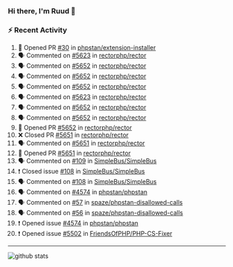 ### Hi there, I'm Ruud 👋

### :zap: Recent Activity

<!--START_SECTION:activity-->
1. 💪 Opened PR [#30](https://github.com/phpstan/extension-installer/pull/30) in [phpstan/extension-installer](https://github.com/phpstan/extension-installer)
2. 🗣 Commented on [#5623](https://github.com/rectorphp/rector/issues/5623) in [rectorphp/rector](https://github.com/rectorphp/rector)
3. 🗣 Commented on [#5652](https://github.com/rectorphp/rector/issues/5652) in [rectorphp/rector](https://github.com/rectorphp/rector)
4. 🗣 Commented on [#5652](https://github.com/rectorphp/rector/issues/5652) in [rectorphp/rector](https://github.com/rectorphp/rector)
5. 🗣 Commented on [#5652](https://github.com/rectorphp/rector/issues/5652) in [rectorphp/rector](https://github.com/rectorphp/rector)
6. 🗣 Commented on [#5623](https://github.com/rectorphp/rector/issues/5623) in [rectorphp/rector](https://github.com/rectorphp/rector)
7. 🗣 Commented on [#5652](https://github.com/rectorphp/rector/issues/5652) in [rectorphp/rector](https://github.com/rectorphp/rector)
8. 🗣 Commented on [#5652](https://github.com/rectorphp/rector/issues/5652) in [rectorphp/rector](https://github.com/rectorphp/rector)
9. 💪 Opened PR [#5652](https://github.com/rectorphp/rector/pull/5652) in [rectorphp/rector](https://github.com/rectorphp/rector)
10. ❌ Closed PR [#5651](https://github.com/rectorphp/rector/pull/5651) in [rectorphp/rector](https://github.com/rectorphp/rector)
11. 🗣 Commented on [#5651](https://github.com/rectorphp/rector/issues/5651) in [rectorphp/rector](https://github.com/rectorphp/rector)
12. 💪 Opened PR [#5651](https://github.com/rectorphp/rector/pull/5651) in [rectorphp/rector](https://github.com/rectorphp/rector)
13. 🗣 Commented on [#109](https://github.com/SimpleBus/SimpleBus/issues/109) in [SimpleBus/SimpleBus](https://github.com/SimpleBus/SimpleBus)
14. ❗️ Closed issue [#108](https://github.com/SimpleBus/SimpleBus/issues/108) in [SimpleBus/SimpleBus](https://github.com/SimpleBus/SimpleBus)
15. 🗣 Commented on [#108](https://github.com/SimpleBus/SimpleBus/issues/108) in [SimpleBus/SimpleBus](https://github.com/SimpleBus/SimpleBus)
16. 🗣 Commented on [#4574](https://github.com/phpstan/phpstan/issues/4574) in [phpstan/phpstan](https://github.com/phpstan/phpstan)
17. 🗣 Commented on [#57](https://github.com/spaze/phpstan-disallowed-calls/issues/57) in [spaze/phpstan-disallowed-calls](https://github.com/spaze/phpstan-disallowed-calls)
18. 🗣 Commented on [#56](https://github.com/spaze/phpstan-disallowed-calls/issues/56) in [spaze/phpstan-disallowed-calls](https://github.com/spaze/phpstan-disallowed-calls)
19. ❗️ Opened issue [#4574](https://github.com/phpstan/phpstan/issues/4574) in [phpstan/phpstan](https://github.com/phpstan/phpstan)
20. ❗️ Opened issue [#5502](https://github.com/FriendsOfPHP/PHP-CS-Fixer/issues/5502) in [FriendsOfPHP/PHP-CS-Fixer](https://github.com/FriendsOfPHP/PHP-CS-Fixer)
<!--END_SECTION:activity-->

---

![github stats](https://github-readme-stats.vercel.app/api?username=ruudk&count_private=1)
